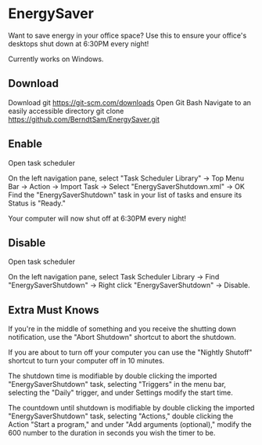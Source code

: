 # EnergySaver
Want to save energy in your office space? Use this to ensure your office's desktops shut down at 6:30PM every night!

Currently works on Windows.


## Download
Download git https://git-scm.com/downloads
Open Git Bash
Navigate to an easily accessible directory
git clone https://github.com/BerndtSam/EnergySaver.git

## Enable
Open task scheduler

On the left navigation pane, select "Task Scheduler Library" -> Top Menu Bar -> Action -> Import Task -> Select "EnergySaverShutdown.xml" -> OK
Find the "EnergySaverShutdown" task in your list of tasks and ensure its Status is "Ready."

Your computer will now shut off at 6:30PM every night! 

## Disable
Open task scheduler

On the left navigation pane, select Task Scheduler Library -> Find "EnergySaverShutdown" -> Right click "EnergySaverShutdown" -> Disable.

## Extra Must Knows
If you're in the middle of something and you receive the shutting down notification, use the "Abort Shutdown" shortcut to abort the shutdown.

If you are about to turn off your computer you can use the "Nightly Shutoff" shortcut to turn your computer off in 10 minutes.

The shutdown time is modifiable by double clicking the imported "EnergySaverShutdown" task, selecting "Triggers" in the menu bar, selecting the "Daily" trigger, and under Settings modify the start time.

The countdown until shutdown is modifiable by double clicking the imported "EnergySaverShutdown" task, selecting "Actions," double clicking the Action "Start a program," and under "Add arguments (optional)," modify the 600 number to the duration in seconds you wish the timer to be.
